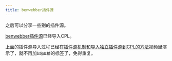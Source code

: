```yaml
---
title: benwebber插件源
---
```


之后可以分享一些别的插件源。

[benwebber插件源](https://benwebber.github.io/tiddlywiki-plugins)已经导入CPL。

上面的插件源导入过程已经在[插件源机制和导入独立插件源到CPL的方法](#%E6%8F%92%E4%BB%B6%E6%BA%90%E6%9C%BA%E5%88%B6%E5%92%8C%E5%AF%BC%E5%85%A5%E7%8B%AC%E7%AB%8B%E6%8F%92%E4%BB%B6%E6%BA%90%E5%88%B0CPL%E7%9A%84%E6%96%B9%E6%B3%95)视频里演示了，就不再加`b站直播`的标签了，免得重复。